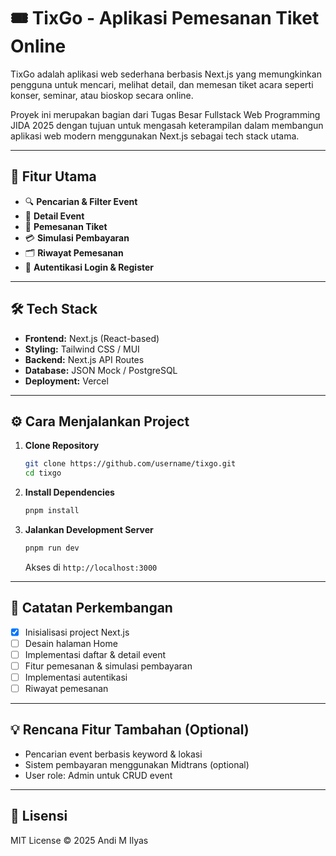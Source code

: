 # 🎟️ TixGo - Aplikasi Pemesanan Tiket Online

TixGo adalah aplikasi web sederhana berbasis Next.js yang memungkinkan pengguna untuk mencari, melihat detail, dan memesan tiket acara seperti konser, seminar, atau bioskop secara online.

Proyek ini merupakan bagian dari Tugas Besar Fullstack Web Programming JIDA 2025 dengan tujuan untuk mengasah keterampilan dalam membangun aplikasi web modern menggunakan Next.js sebagai tech stack utama.

---

## 🚀 Fitur Utama

- 🔍 **Pencarian & Filter Event**
- 📄 **Detail Event**
- 🛒 **Pemesanan Tiket**
- 💳 **Simulasi Pembayaran**
- 🗂️ **Riwayat Pemesanan**
- 🔐 **Autentikasi Login & Register**

---

## 🛠️ Tech Stack

- **Frontend:** Next.js (React-based)
- **Styling:** Tailwind CSS / MUI
- **Backend:** Next.js API Routes
- **Database:** JSON Mock / PostgreSQL
- **Deployment:** Vercel

---

## ⚙️ Cara Menjalankan Project

1. **Clone Repository**
   ```bash
   git clone https://github.com/username/tixgo.git
   cd tixgo
   ```

2. **Install Dependencies**
   ```bash
   pnpm install
   ```

3. **Jalankan Development Server**
   ```bash
   pnpm run dev
   ```
   Akses di `http://localhost:3000`

---

## 📝 Catatan Perkembangan

- [x] Inisialisasi project Next.js
- [ ] Desain halaman Home
- [ ] Implementasi daftar & detail event
- [ ] Fitur pemesanan & simulasi pembayaran
- [ ] Implementasi autentikasi
- [ ] Riwayat pemesanan

---

## 💡 Rencana Fitur Tambahan (Optional)

- Pencarian event berbasis keyword & lokasi
- Sistem pembayaran menggunakan Midtrans (optional)
- User role: Admin untuk CRUD event

---

## 📄 Lisensi

MIT License © 2025 Andi M Ilyas
